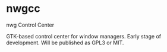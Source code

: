 # nwgcc
nwg Control Center

GTK-based control center for window managers. Early stage of development. Will be published as GPL3 or MIT.
